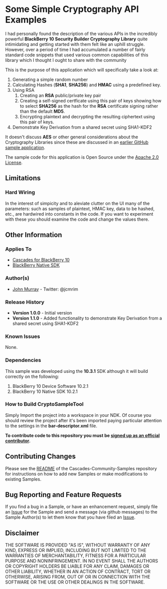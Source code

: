 # Some Simple Cryptography API Examples

I had personally found the description of the various APIs in the incredibly powerful **BlackBerry 10 Security Builder Cryptography Library** quite intimidating and getting started with them felt like an uphill struggle. However, over a period of time I had accumulated a number of fairly standard code snippets that used various common capabilities of this library which I thought I ought to share with the community

This is the purpose of this application which will specifically take a look at:

1. Generating a simple random number
2. Calculating Hashes (**SHA1**, **SHA256**) and **HMAC** using a predefined key.
3. Using RSA
	1. Creating an **RSA** public/private key pair
	2. Creating a self-signed certficate using this pair of keys showing how to select **SHA256** as the hash for the **RSA** certificate signing rather than the default **MD5**.
	3. Encrypting plaintext and decrypting the resulting ciphertext using this pair of keys.
4. Demonstrate Key Derivation from a shared secret using SHA1-KDF2

It doesn't discuss **AES** or other general considerations about the Cryptography Libraries since these are discussed in an [earlier GitHub sample application](https://github.com/blackberry/Cascades-Community-Samples/tree/master/AESCryptoDemo).

The sample code for this application is Open Source under 
the [Apache 2.0 License](http://www.apache.org/licenses/LICENSE-2.0.html).

## Limitations

### Hard Wiring

In the interest of simpicity and to aleviate clutter on the UI many of the parameters: such as samples of plaintext, HMAC key, data to be hashed, etc., are hardwired into constants in the code. If you want to experiment with these you should examine the code and change the values there.

## Other Information

### Applies To

* [Cascades for BlackBerry 10](https://developer.blackberry.com/cascades/)
* [BlackBerry Native SDK](http://developer.blackberry.com/native/)

### Author(s)

* [John Murray](https://github.com/jcmurray) - Twitter: @jcmrim

### Release History

* **Version 1.0.0** - Initial version
* **Version 1.1.0** - Added functionality to demonstrate Key Derivation from a shared secret using SHA1-KDF2

### Known Issues

None.

### Dependencies

This sample was developed using the **10.3.1** SDK although it will build correctly on the following:

1. BlackBerry 10 Device Software 10.2.1
1. BlackBerry 10 Native SDK 10.2.1

### How to Build CryptoSampleTool

Simply Import the project into a workspace in your NDK. Of course you should review the project after it's been imported paying particular attention to the settings in the 
**bar-descriptor.xml** file.
 
**To contribute code to this repository you must be [signed up as an 
official contributor](http://blackberry.github.com/howToContribute.html).**


## Contributing Changes

Please see the [README](https://github.com/blackberry/Cascades-Community-Samples/blob/master/README.md) 
of the Cascades-Community-Samples repository for instructions on how to add new Samples or 
make modifications to existing Samples.


## Bug Reporting and Feature Requests

If you find a bug in a Sample, or have an enhancement request, simply file 
an [Issue](https://github.com/blackberry/Cascades-Community-Samples/issues) for 
the Sample and send a message (via github messages) to the Sample Author(s) to let 
them know that you have filed an [Issue](https://github.com/blackberry/Cascades-Community-Samples/issues).


## Disclaimer

THE SOFTWARE IS PROVIDED "AS IS", WITHOUT WARRANTY OF ANY KIND, EXPRESS OR IMPLIED, INCLUDING 
BUT NOT LIMITED TO THE WARRANTIES OF MERCHANTABILITY, FITNESS FOR A PARTICULAR PURPOSE 
AND NONINFRINGEMENT. IN NO EVENT SHALL THE AUTHORS OR COPYRIGHT HOLDERS BE LIABLE FOR 
ANY CLAIM, DAMAGES OR OTHER LIABILITY, WHETHER IN AN ACTION OF CONTRACT, TORT OR 
OTHERWISE, ARISING FROM, OUT OF OR IN CONNECTION WITH THE SOFTWARE OR THE USE OR 
OTHER DEALINGS IN THE SOFTWARE.